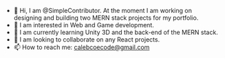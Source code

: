 - 👋 Hi, I am @SimpleContributor. At the moment I am working on designing and building two MERN stack projects for my portfolio.
- 👀 I am interested in Web and Game development.
- 🌱 I am currently learning Unity 3D and the back-end of the MERN stack.
- 💞️ I am looking to collaborate on any React projects.
- 📫 How to reach me: calebcoecode@gmail.com

<!---
SimpleContributor/SimpleContributor is a ✨ special ✨ repository because its `README.md` (this file) appears on your GitHub profile.
You can click the Preview link to take a look at your changes.
--->
